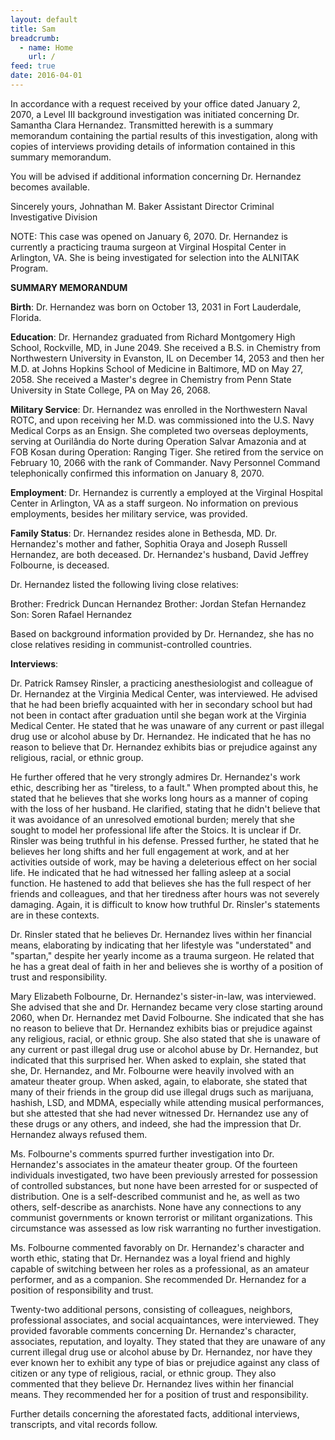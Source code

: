 ```yaml
---
layout: default
title: Sam
breadcrumb:
  - name: Home
    url: /
feed: true
date: 2016-04-01
---
```

In accordance with a request received by your office dated January 2, 2070, a Level III background investigation was initiated concerning Dr. Samantha Clara Hernandez. Transmitted herewith is a summary memorandum containing the partial results of this investigation, along with copies of interviews providing details of information contained in this summary memorandum.

You will be advised if additional information concerning Dr. Hernandez becomes available.

Sincerely yours,
Johnathan M. Baker
Assistant Director
Criminal Investigative Division

NOTE: This case was opened on January 6, 2070. Dr. Hernandez is currently a practicing trauma surgeon at Virginal Hospital Center in Arlington, VA. She is being investigated for selection into the ALNITAK Program.

**SUMMARY MEMORANDUM**

**Birth**: Dr. Hernandez was born on October 13, 2031 in Fort Lauderdale, Florida.

**Education**: Dr. Hernandez graduated from Richard Montgomery High School, Rockville, MD, in June 2049. She received a B.S. in Chemistry from Northwestern University in Evanston, IL on December 14, 2053 and then her M.D. at Johns Hopkins School of Medicine in Baltimore, MD on May 27, 2058. She received a Master's degree in Chemistry from Penn State University in State College, PA on May 26, 2068.

**Military Service**: Dr. Hernandez was enrolled in the Northwestern Naval ROTC, and upon receiving her M.D. was commissioned into the U.S. Navy Medical Corps as an Ensign. She completed two overseas deployments, serving at Ourilândia do Norte during Operation Salvar Amazonia and at FOB Kosan during Operation: Ranging Tiger. She retired from the service on February 10, 2066 with the rank of Commander. Navy Personnel Command telephonically confirmed this information on January 8, 2070.

**Employment**: Dr. Hernandez is currently a employed at the Virginal Hospital Center in Arlington, VA as a staff surgeon. No information on previous employments, besides her military service, was provided.

**Family Status**: Dr. Hernandez resides alone in Bethesda, MD. Dr. Hernandez's mother and father, Sophitia Oraya and Joseph Russell Hernandez, are both deceased. Dr. Hernandez's husband, David Jeffrey Folbourne, is deceased.

Dr. Hernandez listed the following living close relatives:

Brother: Fredrick Duncan Hernandez
Brother: Jordan Stefan Hernandez
Son: Soren Rafael Hernandez

Based on background information provided by Dr. Hernandez, she has no close relatives residing in communist-controlled countries.

**Interviews**:

Dr. Patrick Ramsey Rinsler, a practicing anesthesiologist and colleague of Dr. Hernandez at the Virginia Medical Center, was interviewed. He advised that he had been briefly acquainted with her in secondary school but had not been in contact after graduation until she began work at the Virginia Medical Center. He stated that he was unaware of any current or past illegal drug use or alcohol abuse by Dr. Hernandez. He indicated that he has no reason to believe that Dr. Hernandez exhibits bias or prejudice against any religious, racial, or ethnic group.

He further offered that he very strongly admires Dr. Hernandez's work ethic, describing her as "tireless, to a fault." When prompted about this, he stated that he believes that she works long hours as a manner of coping with the loss of her husband. He clarified, stating that he didn't believe that it was avoidance of an unresolved emotional burden; merely that she sought to model her professional life after the Stoics. It is unclear if Dr. Rinsler was being truthful in his defense. Pressed further, he stated that he believes her long shifts and her full engagement at work, and at her activities outside of work, may be having a deleterious effect on her social life. He indicated that he had witnessed her falling asleep at a social function. He hastened to add that believes she has the full respect of her friends and colleagues, and that her tiredness after hours was not severely damaging. Again, it is difficult to know how truthful Dr. Rinsler's statements are in these contexts.

Dr. Rinsler stated that he believes Dr. Hernandez lives within her financial means, elaborating by indicating that her lifestyle was "understated" and "spartan," despite her yearly income as a trauma surgeon. He related that he has a great deal of faith in her and believes she is worthy of a position of trust and responsibility.

Mary Elizabeth Folbourne, Dr. Hernandez's sister-in-law, was interviewed. She advised that she and Dr. Hernandez became very close starting around 2060, when Dr. Hernandez met David Folbourne. She indicated that she has no reason to believe that Dr. Hernandez exhibits bias or prejudice against any religious, racial, or ethnic group. She also stated that she is unaware of any current or past illegal drug use or alcohol abuse by Dr. Hernandez, but indicated that this surprised her. When asked to explain, she stated that she, Dr. Hernandez, and Mr. Folbourne were heavily involved with an amateur theater group. When asked, again, to elaborate, she stated that many of their friends in the group did use illegal drugs such as marijuana, hashish, LSD, and MDMA, especially while attending musical performances, but she attested that she had never witnessed Dr. Hernandez use any of these drugs or any others, and indeed, she had the impression that Dr. Hernandez always refused them.

Ms. Folbourne's comments spurred further investigation into Dr. Hernandez's associates in the amateur theater group. Of the fourteen individuals investigated, two have been previously arrested for possession of controlled substances, but none have been arrested for or suspected of distribution. One is a self-described communist and he, as well as two others, self-describe as anarchists. None have any connections to any communist governments or known terrorist or militant organizations. This circumstance was assessed as low risk warranting no further investigation.

Ms. Folbourne commented favorably on Dr. Hernandez's character and worth ethic, stating that Dr. Hernandez was a loyal friend and highly capable of switching between her roles as a professional, as an amateur performer, and as a companion. She recommended Dr. Hernandez for a position of responsibility and trust.

Twenty-two additional persons, consisting of colleagues, neighbors, professional associates, and social acquaintances, were interviewed. They provided favorable comments concerning Dr. Hernandez's character, associates, reputation, and loyalty. They stated that they are unaware of any current illegal drug use or alcohol abuse by Dr. Hernandez, nor have they ever known her to exhibit any type of bias or prejudice against any class of citizen or any type of religious, racial, or ethnic group. They also commented that they believe Dr. Hernandez lives within her financial means. They recommended her for a position of trust and responsibility.

Further details concerning the aforestated facts, additional interviews, transcripts, and vital records follow.

